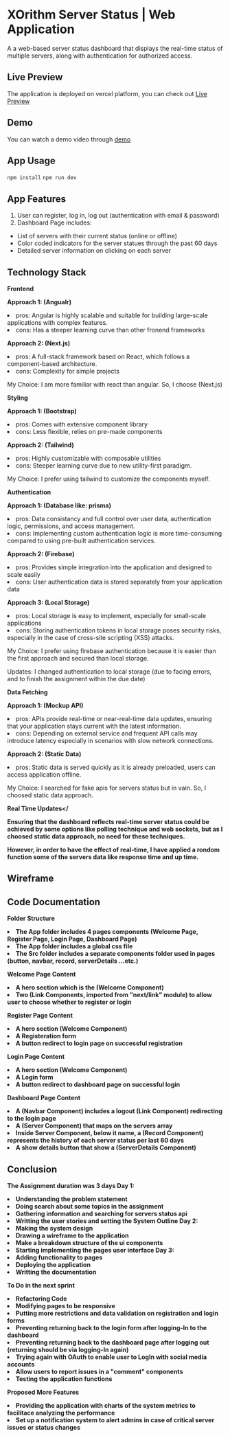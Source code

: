# XOrithm Server Status | Web Application

A a web-based server status dashboard that displays the real-time status of multiple servers, along with authentication for authorized access.

## Live Preview
The application is deployed on vercel platform, you can check out  [Live Preview](https://server-status-five.vercel.app)

## Demo
You can watch a demo video through [demo]()

## App Usage
`npm install`
`npm run dev`

## App Features

1. User can register, log in, log out (authentication with email & password)
2. Dashboard Page includes:
  - List of servers with their current status (online or offline)
  - Color coded indicators for the server statues through the past 60 days
  - Detailed server information on clicking on each server

## Technology Stack 
<Strong>Frontend</Strong>
<p><strong>Approach 1: (Angualr)</strong></p>
<li>pros: Angular is highly scalable and suitable for building large-scale applications with complex features.</li>
<li>cons: Has a steeper learning curve than other fronend frameworks</li>
<p><strong>Approach 2: (Next.js)</strong></p>
<li>pros: A full-stack framework based on React, which follows a component-based architecture.</li>
<li>cons: Complexity for simple projects</li>
<p>My Choice: I am more familiar with react than angular. So, I choose (Next.js)</p>

<Strong>Styling</Strong>
<p><strong>Approach 1: (Bootstrap)</strong>
<li>pros: Comes with extensive component library</li>
<li>cons: Less flexible, relies on pre-made components</li>
<p><strong>Approach 2: (Tailwind)</strong></p>
<li>pros: Highly customizable with composable utilities</li>
<li>cons: Steeper learning curve due to new utility-first paradigm.</li>
<p>My Choice: I prefer using tailwind to customize the components myself.

<Strong>Authentication</Strong>
<p><strong>Approach 1: (Database like: prisma)</strong></p>
<li>pros: Data consistancy and full control over user data, authentication logic, permissions, and access management.</li>
<li>cons: Implementing custom authentication logic is more time-consuming compared to using pre-built authentication services.</li>
<p><strong>Approach 2: (Firebase)</strong></p>
<li>pros: Provides simple integration into the application and designed to scale easily</li>
<li>cons: User authentication data is stored separately from your application data</li>
<p><strong>Approach 3: (Local Storage)</strong></p>
<li>pros: Local storage is easy to implement, especially for small-scale applications</li>
<li>cons: Storing authentication tokens in local storage poses security risks, especially in the case of cross-site scripting (XSS) attacks.</li>
<p>My Choice: I prefer using firebase authentication because it is easier than the first approach and secured than local storage.</p>
<p>Updates: I changed authentication to local storage (due to facing errors, and to finish the assignment within the due date)</p>

<Strong>Data Fetching</Strong>
<p><strong>Approach 1: (Mockup API)</strong></p>
<li>pros: APIs provide real-time or near-real-time data updates, ensuring that your application stays current with the latest information.</li>
<li>cons: Depending on external service and frequent API calls may introduce latency especially in scenarios with slow network connections.</li>
<p><strong>Approach 2: (Static Data)</strong></p>
<li>pros: Static data is served quickly as it is already preloaded, users can access application offline.</li>
<p>My Choice: I searched for fake apis for servers status but in vain. So, I choosed static data approach.</p>

<Strong>Real Time Updates</<Strong>
<p>Ensuring that the dashboard reflects real-time server status could be achieved by some options like polling technique and web sockets, but as I choosed static data approach, no need for these techniques.
<p>However, in order to have the effect of real-time, I have applied a rondom function some of the servers data like response time and up time.

## Wireframe

## Code Documentation
<strong>Folder Structure</strong>
<li>The App folder includes 4 pages components (Welcome Page, Register Page, Login Page, Dashboard Page)
<li>The App folder includes a global css file
<li>The Src folder includes a separate components folder used in pages (button, navbar, record, serverDetails ...etc.)

<strong>Welcome Page Content</strong>
<li>A hero section which is the (Welcome Component)
<li>Two (Link Components, imported from "next/link" module) to allow user to choose whether to register or login

<strong>Register Page Content</strong>
<li>A hero section (Welcome Component)
<li>A Registeration form 
<li>A button redirect to login page on successful registration
  
<strong>Login Page Content</strong>
<li>A hero section (Welcome Component)
<li>A Login form 
<li>A button redirect to dashboard page on successful login

<strong>Dashboard Page Content</strong>
<li>A (Navbar Component) includes a logout (Link Component) redirecting to the login page
<li>A (Server Component) that maps on the servers array
<li>Inside Server Component, below it name, a (Record Component) represents the history of each server status per last 60 days
<li>A show details button that show a (ServerDetails Component) 

## Conclusion
The Assignment duration was 3 days
Day 1: 
<li>Understanding the problem statement
<li>Doing search about some topics in the assignment 
<li>Gathering information and searching for servers status api
<li>Writting the user stories and setting the System Outline
Day 2:
<li>Making the system design
<li>Drawing a wireframe to the application
<li>Make a breakdown structure of the ui components 
<li>Starting implementing the pages user interface
Day 3:
<li>Adding functionality to pages 
<li>Deploying the application 
<li>Writting the documentation
  
<strong>To Do in the next sprint</strong>
<li>Refactoring Code
<li>Modifying pages to be responsive
<li>Putting more restrictions and data validation on registration and login forms
<li>Preventing returning back to the login form after logging-In to the dashboard
<li>Preventing returning back to the dashboard page after logging out (returning should be via logging-In again)
<li>Trying again with OAuth to enable user to LogIn with social media accounts
<li>Allow users to report issues in a "comment" components
<li>Testing the application functions

<strong>Proposed More Features</strong>
<li>Providing the application with charts of the system metrics to facilitace analyzing the performance
<li>Set up a notification system to alert admins in case of critical server issues or status changes


